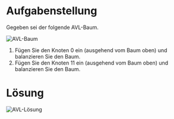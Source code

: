 Aufgabenstellung
================

Gegeben sei der folgende AVL-Baum.

![AVL-Baum](https://raw.github.com/Fleshgrinder/Praktische_Informatik/master/übung1/aufgabe6/avl-baum.png)

1. Fügen Sie den Knoten 0 ein (ausgehend vom Baum oben) und balanzieren Sie den Baum.
2. Fügen Sie den Knoten 11 ein (ausgehend vom Baum oben) und balanzieren Sie den Baum.

Lösung
======

![AVL-Lösung](https://raw.github.com/Fleshgrinder/Praktische_Informatik/master/uebung1/aufgabe6/avl-loesung.png)

